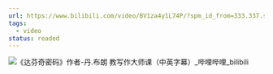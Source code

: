 ```yaml
---
url: https://www.bilibili.com/video/BV1za4y1L74P/?spm_id_from=333.337.search-card.all.click&vd_source=06168f390bae49c4867767c52a20e87c
tags:
  - video
status: readed
---
```

![《达芬奇密码》作者-丹.布朗 教写作大师课（中英字幕）_哔哩哔哩_bilibili](https://www.bilibili.com/video/BV1za4y1L74P/?spm_id_from=333.337.search-card.all.click&vd_source=06168f390bae49c4867767c52a20e87c)
